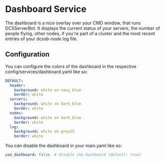 # Dashboard Service
The dashboard is a nice overlay over your CMD window, that runs DCSServerBot. It displays the current status of your
servers, the number of people flying, other nodes, if you're part of a cluster and the most recent entries of your
dcssb-_node_.log file.

## Configuration
You can configure the colors of the dashboard in the respective config/services/dashboard.yaml like so:
```yaml
DEFAULT:
  header:
    background: white on navy_blue
    border: white
  servers:
    background: white on dark_blue
    border: white
  nodes:
    background: white on dark_blue
    border: white
  log:
    background: white on grey15
    border: white
```

You can disable the dashboard in your main.yaml like so:
```yaml
use_dashboard: false  # disable the Dashboard (default: true)
```
